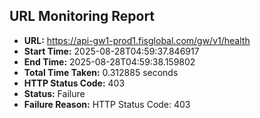 ## URL Monitoring Report

- **URL:** https://api-gw1-prod1.fisglobal.com/gw/v1/health
- **Start Time:** 2025-08-28T04:59:37.846917
- **End Time:** 2025-08-28T04:59:38.159802
- **Total Time Taken:** 0.312885 seconds
- **HTTP Status Code:** 403
- **Status:** Failure
- **Failure Reason:** HTTP Status Code: 403
